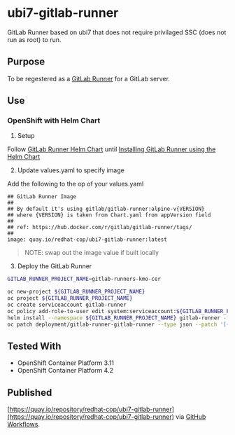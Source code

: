 # ubi7-gitlab-runner

GitLab Runner based on ubi7 that does not require privilaged SSC (does not run as root) to run.

## Purpose

To be regestered as a [GitLab Runner](https://docs.gitlab.com/runner/) for a GitLab server.

## Use

### OpenShift with Helm Chart

1. Setup

Follow [GitLab Runner Helm Chart](https://docs.gitlab.com/runner/install/kubernetes.html) until [Installing GitLab Runner using the Helm Chart](https://docs.gitlab.com/runner/install/kubernetes.html#installing-gitlab-runner-using-the-helm-chart)

2. Update values.yaml to specify image

Add the following to the op of your values.yaml

```
## GitLab Runner Image
##
## By default it's using gitlab/gitlab-runner:alpine-v{VERSION}
## where {VERSION} is taken from Chart.yaml from appVersion field
##
## ref: https://hub.docker.com/r/gitlab/gitlab-runner/tags/
##
image: quay.io/redhat-cop/ubi7-gitlab-runner:latest
```

> NOTE: swap out the image value if built locally

3. Deploy the GitLab Runner

```bash
GITLAB_RUNNER_PROJECT_NAME=gitlab-runners-kmo-cer

oc new-project ${GITLAB_RUNNER_PROJECT_NAME}
oc project ${GITLAB_RUNNER_PROJECT_NAME}
oc create serviceaccount gitlab-runner
oc policy add-role-to-user edit system:serviceaccount:${GITLAB_RUNNER_PROJECT_NAME}:gitlab-runner
helm install --namespace ${GITLAB_RUNNER_PROJECT_NAME} gitlab-runner -f helm-kmo-cer-values.yml gitlab/gitlab-runner
oc patch deployment/gitlab-runner-gitlab-runner --type json --patch '[{ "op": "remove", "path": "/spec/template/spec/securityContext" }]'
```

## Tested With
* OpenShift Container Platform 3.11
* OpenShift Container Platform 4.2

## Published

[https://quay.io/repository/redhat-cop/ubi7-gitlab-runner](https://quay.io/repository/redhat-cop/ubi7-gitlab-runner) via [GitHub Workflows](.github/workflows/ubi7-gitlab-runner-publish.yaml).
